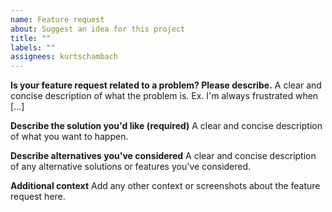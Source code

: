 ```yaml
---
name: Feature request
about: Suggest an idea for this project
title: ""
labels: ""
assignees: kurtschambach
---
```


**Is your feature request related to a problem? Please describe.**
A clear and concise description of what the problem is. Ex. I'm always frustrated when [...]

**Describe the solution you'd like (required)**
A clear and concise description of what you want to happen.

**Describe alternatives you've considered**
A clear and concise description of any alternative solutions or features you've considered.

**Additional context**
Add any other context or screenshots about the feature request here.
